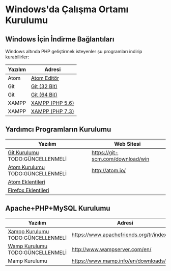 # Windows'da Çalışma Ortamı Kurulumu

## Windows İçin İndirme Bağlantıları
Windows altında PHP geliştirmek isteyenler şu programları indirip kurabilirler:

Yazılım | Adresi|
------------|-------------|
Atom|[Atom Editör](https://github.com/atom/atom/releases/download/v1.34.0/atom-windows.zip)
Git|[Git (32 Bit)](https://github.com/git-for-windows/git/releases/download/v2.20.1.windows.1/Git-2.20.1-32-bit.exe)
Git|[Git (64 Bit)](https://github.com/git-for-windows/git/releases/download/v2.20.1.windows.1/Git-2.20.1-64-bit.exe)
XAMPP|[XAMPP (PHP 5.6)](https://www.apachefriends.org/xampp-files/5.6.40/xampp-win32-5.6.40-0-VC11-installer.exe)
XAMPP|[XAMPP (PHP 7.3)](https://www.apachefriends.org/xampp-files/7.3.1/xampp-win32-7.3.1-0-VC15-installer.exe)

## Yardımcı Programların Kurulumu
Yazılım | Web Sitesi|
------------|-------------|
[Git Kurulumu](../konular/kurulum.git.md) TODO:GÜNCELLENMELİ|https://git-scm.com/download/win
[Atom Kurulumu](../konular/kurulum.atom.md) TODO:GÜNCELLENMELİ| http://atom.io/
[Atom Eklentileri](../konular/eklentiler.atom.md) |
[Firefox Eklentileri](../konular/eklentiler.firefox.md) |


## Apache+PHP+MySQL Kurulumu
Yazılım | Adresi|
------------|-------------|
[Xampp Kurulumu](../konular/kurulum.xampp.md) TODO:GÜNCELLENMELİ|https://www.apachefriends.org/tr/index.html
[Wamp Kurulumu](../konular/kurulum.wamp.md) TODO:GÜNCELLENMELİ| http://www.wampserver.com/en/
Mamp Kurulumu | https://www.mamp.info/en/downloads/
